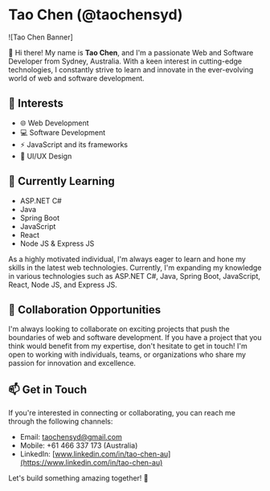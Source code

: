 # Tao Chen (@taochensyd)

![Tao Chen Banner]

👋 Hi there! My name is **Tao Chen**, and I'm a passionate Web and Software Developer from Sydney, Australia. With a keen interest in cutting-edge technologies, I constantly strive to learn and innovate in the ever-evolving world of web and software development.

## 👀 Interests

- 🌐 Web Development
- 💻 Software Development
- ⚡ JavaScript and its frameworks
- 🌟 UI/UX Design

## 🌱 Currently Learning

- ASP.NET C#
- Java
- Spring Boot
- JavaScript
- React
- Node JS & Express JS

As a highly motivated individual, I'm always eager to learn and hone my skills in the latest web technologies. Currently, I'm expanding my knowledge in various technologies such as ASP.NET C#, Java, Spring Boot, JavaScript, React, Node JS, and Express JS.

## 💞️ Collaboration Opportunities

I'm always looking to collaborate on exciting projects that push the boundaries of web and software development. If you have a project that you think would benefit from my expertise, don't hesitate to get in touch! I'm open to working with individuals, teams, or organizations who share my passion for innovation and excellence.

## 📫 Get in Touch

If you're interested in connecting or collaborating, you can reach me through the following channels:

- Email: [taochensyd@gmail.com](mailto:taochensyd@gmail.com)
- Mobile: +61 466 337 173 (Australia)
- LinkedIn: [www.linkedin.com/in/tao-chen-au](https://www.linkedin.com/in/tao-chen-au)

Let's build something amazing together! 🚀
